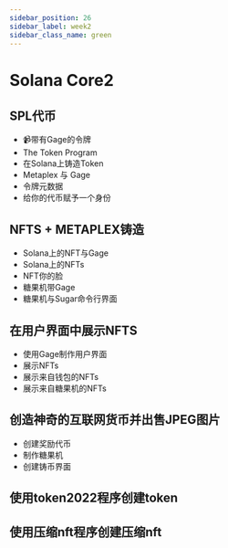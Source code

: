 ```yaml
---
sidebar_position: 26
sidebar_label: week2
sidebar_class_name: green
---
```


# Solana Core2

## SPL代币

- 📹带有Gage的令牌
- The Token Program
- 在Solana上铸造Token
- Metaplex 与 Gage
- 令牌元数据
- 给你的代币赋予一个身份

## NFTS + METAPLEX铸造

- Solana上的NFT与Gage
- Solana上的NFTs
- NFT你的脸
- 糖果机带Gage
- 糖果机与Sugar命令行界面

## 在用户界面中展示NFTS

- 使用Gage制作用户界面
- 展示NFTs
- 展示来自钱包的NFTs
- 展示来自糖果机的NFTs

## 创造神奇的互联网货币并出售JPEG图片

- 创建奖励代币
- 制作糖果机
- 创建铸币界面


## 使用token2022程序创建token

## 使用压缩nft程序创建压缩nft
